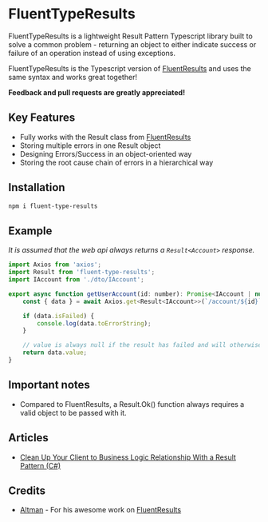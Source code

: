 # FluentTypeResults

FluentTypeResults is a lightweight Result Pattern Typescript library built to solve a common problem - returning an object to either indicate success or failure of an operation instead of using exceptions.

FluentTypeResults is the Typescript version of [FluentResults](https://github.com/altmann/FluentResults) and uses the same syntax and works great together!

**Feedback and pull requests are greatly appreciated!**

## Key Features

* Fully works with the Result class from [FluentResults](https://github.com/altmann/FluentResults)
* Storing multiple errors in one Result object
* Designing Errors/Success in an object-oriented way
* Storing the root cause chain of errors in a hierarchical way

## Installation

``` bash
npm i fluent-type-results
```

## Example

*It is assumed that the web api always returns a `Result<Account>` response.*

``` javascript
import Axios from 'axios';
import Result from 'fluent-type-results';
import IAccount from './dto/IAccount';

export async function getUserAccount(id: number): Promise<IAccount | null> {
    const { data } = await Axios.get<Result<IAccount>>(`/account/${id}`);

    if (data.isFailed) {
        console.log(data.toErrorString);
    }

    // value is always null if the result has failed and will otherwise contain the value
    return data.value;
}
```

## Important notes

* Compared to FluentResults, a Result.Ok() function always requires a valid object to be passed with it.

## Articles

* [Clean Up Your Client to Business Logic Relationship With a Result Pattern (C#)](https://alexdunn.org/2019/02/25/clean-up-your-client-to-business-logic-relationship-with-a-result-pattern-c/)

## Credits

* [Altman](https://github.com/altmann) - For his awesome work on [FluentResults](https://github.com/altmann/FluentResults)
